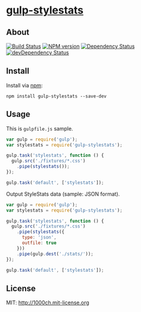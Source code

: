 # [gulp-stylestats](https://npmjs.org/package/gulp-stylestats)

## About

[![Build Status](https://travis-ci.org/1000ch/gulp-stylestats.svg?branch=master)](https://travis-ci.org/1000ch/gulp-stylestats)
[![NPM version](https://badge.fury.io/js/gulp-stylestats.svg)](http://badge.fury.io/js/gulp-stylestats)
[![Dependency Status](https://david-dm.org/1000ch/gulp-stylestats.svg)](https://david-dm.org/1000ch/gulp-stylestats)
[![devDependency Status](https://david-dm.org/1000ch/gulp-stylestats/dev-status.svg)](https://david-dm.org/1000ch/gulp-stylestats#info=devDependencies)

## Install

Install via [npm](https://npmjs.org/package/gulp-stylestats):

```
npm install gulp-stylestats --save-dev
```

## Usage

This is `gulpfile.js` sample.

```js
var gulp = require('gulp');
var stylestats = require('gulp-stylestats');

gulp.task('stylestats', function () {
  gulp.src('./fixtures/*.css')
    .pipe(stylestats());
});

gulp.task('default', ['stylestats']);
```

Output StyleStats data (sample: JSON format).

```js
var gulp = require('gulp');
var stylestats = require('gulp-stylestats');

gulp.task('stylestats', function () {
  gulp.src('./fixtures/*.css')
    .pipe(stylestats({
      type: 'json',
      outfile: true
    }))
    .pipe(gulp.dest('./stats/'));
});

gulp.task('default', ['stylestats']);
```

## License

MIT: http://1000ch.mit-license.org
